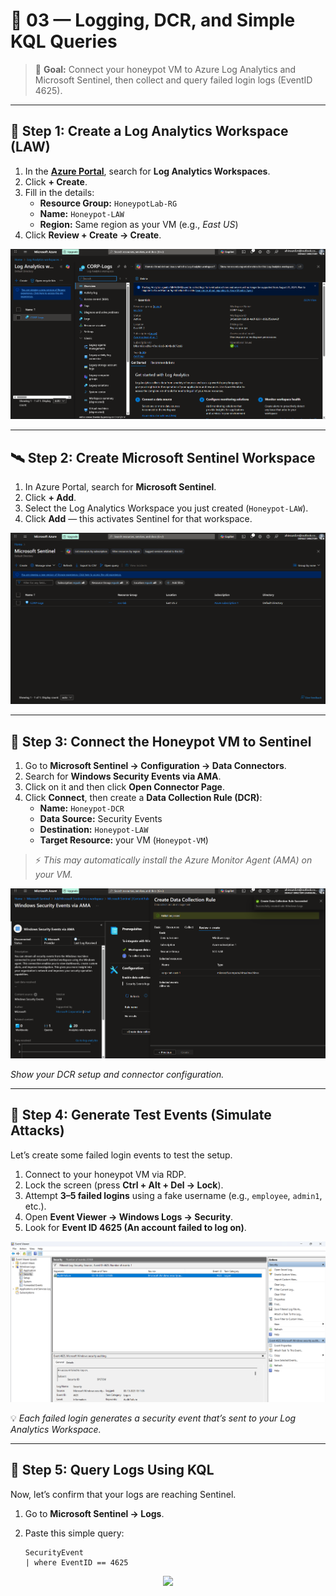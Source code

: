 # 🧾 03 — Logging, DCR, and Simple KQL Queries

> 🎯 **Goal:** Connect your honeypot VM to Azure Log Analytics and Microsoft Sentinel, then collect and query failed login logs (EventID 4625).

---

## 🧩 Step 1: Create a Log Analytics Workspace (LAW)

1. In the [**Azure Portal**](https://portal.azure.com), search for **Log Analytics Workspaces**.
2. Click **+ Create**.
3. Fill in the details:
   - **Resource Group:** `HoneypotLab-RG`
   - **Name:** `Honeypot-LAW`
   - **Region:** Same region as your VM (e.g., *East US*)
4. Click **Review + Create → Create**.

<p align="center">
  <img src="https://github.com/xAHIINX00/honeypot-cloud-lab-azure/blob/11e1860b70375b86bbadb26082cc5c12806cfb4e/log%20analysis%20workspace.png"/>
</p>


---

## 🛰️ Step 2: Create Microsoft Sentinel Workspace

1. In Azure Portal, search for **Microsoft Sentinel**.
2. Click **+ Add**.
3. Select the Log Analytics Workspace you just created (`Honeypot-LAW`).
4. Click **Add** — this activates Sentinel for that workspace.

<p align="center">
  <img src="https://github.com/xAHIINX00/honeypot-cloud-lab-azure/blob/c38fa57ece270b85e62858aef431a11af6187c87/Sentinal.png"/>
</p>


---

## 🔗 Step 3: Connect the Honeypot VM to Sentinel

1. Go to **Microsoft Sentinel → Configuration → Data Connectors**.
2. Search for **Windows Security Events via AMA**.
3. Click on it and then click **Open Connector Page**.
4. Click **Connect**, then create a **Data Collection Rule (DCR)**:
   - **Name:** `Honeypot-DCR`
   - **Data Source:** Security Events
   - **Destination:** `Honeypot-LAW`
   - **Target Resource:** your VM (`Honeypot-VM`)

> ⚡ *This may automatically install the Azure Monitor Agent (AMA) on your VM.*

<p align="center">
  <img src="https://github.com/xAHIINX00/honeypot-cloud-lab-azure/blob/3610257b4f68f29d41a1914abab7a2977d466049/DCR.png"/>
</p>

_Show your DCR setup and connector configuration._

---

## 🧠 Step 4: Generate Test Events (Simulate Attacks)

Let’s create some failed login events to test the setup.

1. Connect to your honeypot VM via RDP.
2. Lock the screen (press **Ctrl + Alt + Del → Lock**).
3. Attempt **3–5 failed logins** using a fake username (e.g., `employee`, `admin1`, etc.).
4. Open **Event Viewer → Windows Logs → Security**.
5. Look for **Event ID 4625 (An account failed to log on)**.

<p align="center">
  <img src="https://github.com/xAHIINX00/honeypot-cloud-lab-azure/blob/2931905064d8777c235f7ece96aeecce6b5ff97c/Event-Viewer.png"/>
</p>

 

💡 *Each failed login generates a security event that’s sent to your Log Analytics Workspace.*

---

## 🧮 Step 5: Query Logs Using KQL

Now, let’s confirm that your logs are reaching Sentinel.

1. Go to **Microsoft Sentinel → Logs**.
2. Paste this simple query:

   ```kql
   SecurityEvent
   | where EventID == 4625

<p align="center">
  <img src="https://github.com/xAHIINX00/honeypot-cloud-lab-azure/blob/f1f413c45ad2e5037ada38f586de0086ecebba0a/Logs.png"/>
</p>


